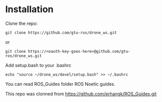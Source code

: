 # Installation

Clone the repo:

```
git clone https://github.com/gtu-ros/drone_ws.git
```

or

```
git clone https://<oauth-key-goes-here>@github.com/gtu-ros/drone_ws.git
```


Add setup.bash to your .bashrc

```
echo "source ~/drone_ws/devel/setup.bash" >> ~/.bashrc
```

You can read ROS_Guides folder ROS Noetic guides.

This repo was clonned from https://github.com/erhangk/ROS_Guides.git
